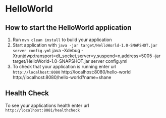 # HelloWorld

How to start the HelloWorld application
---
1. Run `mvn clean install` to build your application
1. Start application with `java -jar target/HelloWorld-1.0-SNAPSHOT.jar server config.yml`
 java -Xdebug -Xrunjdwp:transport=dt_socket,server=y,suspend=n,address=5005 -jar target/HelloWorld-1.0-SNAPSHOT.jar server config.yml
1. To check that your application is running enter url `http://localhost:8080`
   http://localhost:8080/hello-world
   http://localhost:8080/hello-world?name=shane

Health Check
---
To see your applications health enter url `http://localhost:8081/healthcheck`
